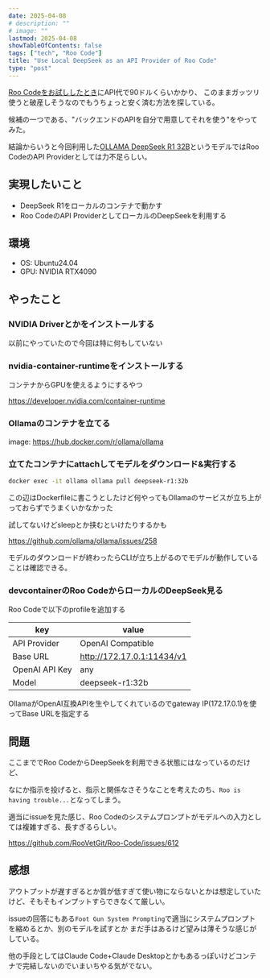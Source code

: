 ```yaml
---
date: 2025-04-08
# description: ""
# image: ""
lastmod: 2025-04-08
showTableOfContents: false
tags: ["tech", "Roo Code"]
title: "Use Local DeepSeek as an API Provider of Roo Code"
type: "post"
---
```


[Roo Codeをお試ししたとき](../roo-code-first-impression/)にAPI代で90ドルくらいかかり、
このままガッツリ使うと破産しそうなのでもうちょっと安く済む方法を探している。

候補の一つである、"バックエンドのAPIを自分で用意してそれを使う"をやってみた。

結論からいうと今回利用した[OLLAMA DeepSeek R1 32B](https://ollama.com/library/deepseek-r1:32b)というモデルではRoo CodeのAPI Providerとしては力不足らしい。

## 実現したいこと

- DeepSeek R1をローカルのコンテナで動かす
- Roo CodeのAPI ProviderとしてローカルのDeepSeekを利用する

## 環境

- OS: Ubuntu24.04
- GPU: NVIDIA RTX4090

## やったこと

### NVIDIA Driverとかをインストールする

以前にやっていたので今回は特に何もしていない

### nvidia-container-runtimeをインストールする

コンテナからGPUを使えるようにするやつ

https://developer.nvidia.com/container-runtime

### Ollamaのコンテナを立てる

image: https://hub.docker.com/r/ollama/ollama

### 立てたコンテナにattachしてモデルをダウンロード&実行する

```sh
docker exec -it ollama ollama pull deepseek-r1:32b
```

この辺はDockerfileに書こうとしたけど何やってもOllamaのサービスが立ち上がっておらずでうまくいかなかった

試してないけどsleepとか挟むといけたりするかも

https://github.com/ollama/ollama/issues/258

モデルのダウンロードが終わったらCLIが立ち上がるのでモデルが動作していることは確認できる。

### devcontainerのRoo CodeからローカルのDeepSeek見る

Roo Codeで以下のprofileを追加する

|key|value|
|---|---|
|API Provider|OpenAI Compatible|
|Base URL|http://172.17.0.1:11434/v1|
|OpenAI API Key|any|
|Model|deepseek-r1:32b|

OllamaがOpenAI互換APIを生やしてくれているのでgateway IP(172.17.0.1)を使ってBase URLを指定する

## 問題

ここまででRoo CodeからDeepSeekを利用できる状態にはなっているのだけど、

なにか指示を投げると、指示と関係なさそうなことを考えたのち、`Roo is having trouble...`となってしまう。

適当にissueを見た感じ、Roo Codeのシステムプロンプトがモデルへの入力としては複雑すぎる、長すぎるらしい。

https://github.com/RooVetGit/Roo-Code/issues/612

## 感想

アウトプットが遅すぎるとか質が低すぎて使い物にならないとかは想定していたけど、そもそもインプットすらできなくて厳しい。

issueの回答にもある`Foot Gun System Prompting`で適当にシステムプロンプトを縮めるとか、別のモデルを試すとか
まだ手はあるけど望みは薄そうな感じがしている。

他の手段としてはClaude Code+Claude Desktopとかもあるっぽいけどコンテナで完結しないのでいまいちやる気がでない。

